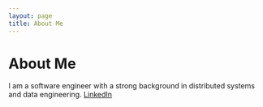 ```yaml
---
layout: page
title: About Me
---
```


# About Me

I am a software engineer with a strong background in distributed systems and data engineering. 
[LinkedIn](https://www.linkedin.com/in/mmuzaf/)